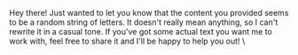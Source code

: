 Hey there! Just wanted to let you know that the content you provided seems to be a random string of letters. It doesn't really mean anything, so I can't rewrite it in a casual tone. If you've got some actual text you want me to work with, feel free to share it and I'll be happy to help you out! \\
